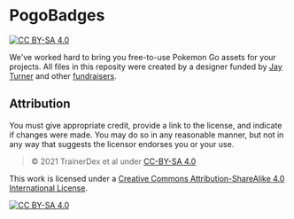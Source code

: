 # PogoBadges
[![CC BY-SA 4.0][cc-by-sa-shield]][cc-by-sa]

We've worked hard to bring you free-to-use Pokemon Go assets for your projects. All files in this reposity were created by a designer funded by [Jay Turner](https://github.com/TurnrDev) and other [fundraisers](FUNDRAISERS.MD).

## Attribution
You must give appropriate credit, provide a link to the license, and indicate if changes were made. You may do so in any reasonable manner, but not in any way that suggests the licensor endorses you or your use.
> © 2021 TrainerDex et al under [CC-BY-SA 4.0](cc-by-sa)


This work is licensed under a
[Creative Commons Attribution-ShareAlike 4.0 International License][cc-by-sa].

[![CC BY-SA 4.0][cc-by-sa-image]][cc-by-sa]

[cc-by-sa]: http://creativecommons.org/licenses/by-sa/4.0/
[cc-by-sa-image]: https://licensebuttons.net/l/by-sa/4.0/88x31.png
[cc-by-sa-shield]: https://img.shields.io/badge/License-CC%20BY--SA%204.0-lightgrey.svg
